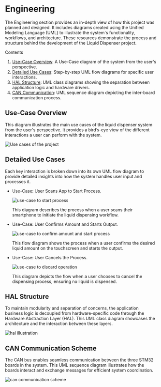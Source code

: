 # Engineering

The Engineering section provides an in-depth view of how this project was planned and designed. It includes diagrams created using the Unified Modeling Language (UML) to illustrate the system's functionality, workflows, and architecture. These resources demonstrate the process and structure behind the development of the Liquid Dispenser project.

Contents

1. [Use-Case Overview](#use-case-overview): A Use-Case diagram of the system from the user's perspective.
2. [Detailed Use Cases](#detailed-use-cases): Step-by-step UML flow diagrams for specific user interactions.
3. [HAL Structure](#hal-structure): UML class diagrams showing the separation between application logic and hardware drivers.
4. [CAN Communication](#can-communication-scheme): UML sequence diagram depicting the inter-board communication process.


## Use-Case Overview

This diagram illustrates the main use cases of the liquid dispenser system from the user's perspective. It provides a bird’s-eye view of the different interactions a user can perform with the system.

![Use cases of the project](use_cases.png)

## Detailed Use Cases

Each key interaction is broken down into its own UML flow diagram to provide detailed insights into how the system handles user input and processes it.

+ Use-Case: User Scans App to Start Process.
  
  ![use-case to start process](uc_scan_app_start_process.png)

  This diagram describes the process when a user scans their smartphone to initiate the liquid dispensing workflow.

+ Use-Case: User Confirms Amount and Starts Output.

  ![use-case to confirm amount and start process](uc_confirm_amount_and_start.png)

  This flow diagram shows the process when a user confirms the desired liquid amount on the touchscreen and starts the output.

+ Use-Case: User Cancels the Process.

  ![use-case to discard operation](uc_discard_cancel_operation.png)

  This diagram depicts the flow when a user chooses to cancel the dispensing process, ensuring no liquid is dispensed.

## HAL Structure

To maintain modularity and separation of concerns, the application business logic is decoupled from hardware-specific code through the Hardware Abstraction Layer (HAL). This UML class diagram showcases the architecture and the interaction between these layers.

![hal illustration](hal_structure.png)

## CAN Communication Scheme

The CAN bus enables seamless communication between the three STM32 boards in the system. This UML sequence diagram illustrates how the boards interact and exchange messages for efficient system coordination.

![can communication scheme](can_notification_scheme.png)




  
